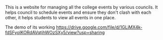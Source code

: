 This is a website for managing all the college events by various councils. 
It helps council to schedule events and ensure they don't clash with each other, it helps students to view all events in one place.

The demo of its working
https://drive.google.com/file/d/1GLiMX4k-fdSFyoIKORdAVqtjhWOzSXy5/view?usp=sharing
